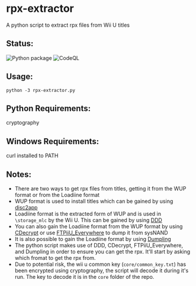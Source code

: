 # rpx-extractor
A python script to extract rpx files from Wii U titles

## Status:
![Python package](https://github.com/Lord-Giganticus/rpx-extractor/workflows/Python%20package/badge.svg)
![CodeQL](https://github.com/Lord-Giganticus/rpx-extractor/workflows/CodeQL/badge.svg)

## Usage:
`python -3 rpx-extractor.py`

## Python Requirements:
cryptography

## Windows Requirements:
curl installed to PATH

## Notes:
- There are two ways to get rpx files from titles, getting it from the WUP format or from the Loadiine format
- WUP format is used to install titles which can be gained by using [disc2app](https://github.com/koolkdev/disc2app)
- Loadiine format is the extracted form of WUP and is used in `\storage_mlc` by the Wii U. This can be gained by using [DDD](https://github.com/dimok789/ddd)
- You can also gain the Loadiine format from the WUP format by using [CDecrypt](https://github.com/phacoxcll/cdecrypt) or use [FTPiiU_Everywhere](https://github.com/FIX94/ftpiiu/) to dump it from sysNAND
- It is also possible to gain the Loadiine format by using [Dumpling](https://github.com/emiyl/dumpling)
- The python script makes use of DDD, CDecrypt, FTPiiU_Everywhere, and Dumpling in order to ensure you can get the rpx. It'll start by asking which fromat to get the rpx from.
- Due to potential risk, the wii u common key (`core/common_key.txt`) has been encrypted using cryptography, the script will decode it during it's run. The key to decode it is in the `core` folder of the repo.
